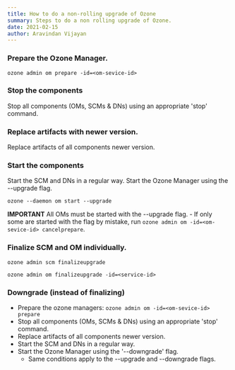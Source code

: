 ```yaml
---
title: How to do a non-rolling upgrade of Ozone 
summary: Steps to do a non rolling upgrade of Ozone.
date: 2021-02-15
author: Aravindan Vijayan 
---
```

<!--
  Licensed under the Apache License, Version 2.0 (the "License");
  you may not use this file except in compliance with the License.
  You may obtain a copy of the License at

   http://www.apache.org/licenses/LICENSE-2.0

  Unless required by applicable law or agreed to in writing, software
  distributed under the License is distributed on an "AS IS" BASIS,
  WITHOUT WARRANTIES OR CONDITIONS OF ANY KIND, either express or implied.
  See the License for the specific language governing permissions and
  limitations under the License. See accompanying LICENSE file.
-->

### Prepare the Ozone Manager.
 
    ozone admin om prepare -id=<om-sevice-id>

### Stop the components
Stop all components (OMs, SCMs & DNs) using an appropriate 'stop' command.

### Replace artifacts with newer version.
Replace artifacts of all components newer version.

### Start the components
Start the SCM and DNs in a regular way.
Start the Ozone Manager using the --upgrade flag.
 
    ozone --daemon om start --upgrade

**IMPORTANT** All OMs must be started with the --upgrade flag.
    - If only some are started with the flag by mistake, run `ozone admin om -id=<om-sevice-id> cancelprepare`.

### Finalize SCM and OM individually.
 
    ozone admin scm finalizeupgrade

    ozone admin om finalizeupgrade -id=<service-id>

### Downgrade (instead of finalizing)
 - Prepare the ozone managers: `ozone admin om -id=<om-sevice-id> prepare`
 - Stop all components (OMs, SCMs & DNs) using an appropriate 'stop' command.
 - Replace artifacts of all components newer version.
 - Start the SCM and DNs in a regular way.
 - Start the Ozone Manager using the '--downgrade' flag.
    - Same conditions apply to the --upgrade and --downgrade flags.

 

